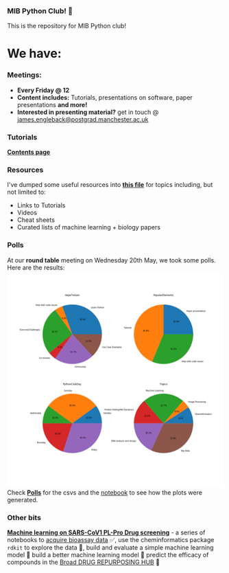 ### MIB Python Club! :snake:

This is the repository for MIB Python club!

# We have:

### Meetings:
* **Every Friday @ 12**
* **Content includes:** Tutorials, presentations on software, paper presentations **and more!**
* **Interested in presenting material?** get in touch @ [james.engleback@postgrad.manchester.ac.uk](james.engleback@postgrad.manchester.ac.uk)

### Tutorials
[**Contents page**](https://github.com/UoMMIB/Python-Club/tree/master/Tutorials)

### Resources
I've dumped some useful resources into [**this file**](https://github.com/UoMMIB/Python-Club/tree/master/Resoruces) for topics including, but not limited to:
* Links to Tutorials
* Videos
* Cheat sheets
* Curated lists of machine learning + biology papers


### Polls
At our **round table** meeting on Wednesday 20th May, we took some polls. Here are the results:
![](Polls/PieChart-Polls.png)
Check [**Polls**](https://github.com/UoMMIB/Python-Club/tree/master/Polls) for the csvs and the [notebook](https://github.com/UoMMIB/Python-Club/blob/master/Polls/Polls.ipynb) to see how the plots were generated.


### Other bits
[**Machine learning on SARS-CoV1 PL-Pro Drug screening**](https://github.com/UoMMIB/Python-Club/tree/master/Tutorials/PL-Pro) - a series of notebooks to [acquire bioassay data](https://github.com/UoMMIB/Python-Club/blob/master/Tutorials/PL-Pro/PL-Pro-Part1-DataAcquisition.ipynb) ✅, use the cheminformatics package ```rdkit``` to explore the data 🚧, build and evaluate a simple machine learning model 🚧 build a better machine learning model 🚧 predict the efficacy of compounds in the [Broad DRUG REPURPOSING HUB](https://www.broadinstitute.org/drug-repurposing-hub) 🚧
